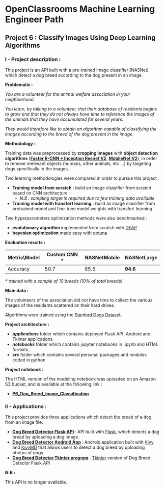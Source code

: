 # OpenClassrooms Machine Learning Engineer Path

## Project 6 : Classify Images Using Deep Learning Algorithms

### I - Project description :

This project is an API built with a pre-trained image classifier (NASNet) which detect a dog breed according to the dog present in an image.

**Problematic :**

_You are a volunteer for the animal welfare association in your neighborhood._

_You learn, by talking to a volunteer, that their database of residents begins to grow and that they do not always have time to reference the images of the animals that they have accumulated for several years._

_They would therefore like to obtain an algorithm capable of classifying the images according to the breed of the dog present in the image._

**Methodology :**

Training data was preprocessed by **cropping images** with **object detection algorithms** ([**Faster R-CNN + Inception Resnet V2**](https://tfhub.dev/google/faster_rcnn/openimages_v4/inception_resnet_v2/1), [**MobileNet V2**](https://tfhub.dev/google/openimages_v4/ssd/mobilenet_v2/1)), in order to remove irrelevant objects (humans, other animals, etc ...) by targeting dogs specifically in the images.

Two learning methodologies were compared in order to pursue this project :

- **Training model from scratch** : build an image classifier from scratch based on CNN architecture
  - _N.B : sampling target is required due to few training data available_<br>
- **Training model with transfert learning** : build an image classifier from pretrained model and fine-tune model weights with transfert learning

Two hyperparameters optimization methods were also benchmarked :
- **evolutionary algorithm** implemented from scratch with [DEAP](https://deap.readthedocs.io/en/master/)
- **bayesian optimization** made easy with [optuna](https://optuna.org/)

**Evaluation results :**

|  Metric\Model   | Custom CNN * | NASNetMobile |  NASNetLarge |
| --------------  | --- | ----- | ----- |
|    Accuracy     | 50.7 |  85.5 |  **94.6** |

_* trained with a sample of 10 breeds (10% of total breeds)_

**Main data :**

The volunteers of the association did not have time to collect the various images of the residents scattered on their hard drives.

Algorithms were trained using the [Stanford Dogs Dataset](http://vision.stanford.edu/aditya86/ImageNetDogs/).


**Project architecture :**

- **_applications_** folder which contains deployed Flask API, Android and Tkinter applications.
- **_notebooks_** folder which contains jupyter notebooks in .ipynb and HTML formats.
- **_src_** folder which contains several personal packages and modules coded in python.

**Project notebook :**

The HTML version of the modeling notebook was uploaded on an Amazon S3 bucket, and is available at the following link :
- **[P6_Dog_Breed_Image_Classification](https://ao-oc-mle-p6-dog-breed-detector.s3.eu-west-3.amazonaws.com/P6_Dog_Breed_Image_Classification.html)**


### II - Applications :

This project provides three applications which detect the breed of a dog from an image file.

- **[Dog Breed Detector Flask API](https://github.com/4D1L-PY/Portfolio/tree/main/OC-MLE/Dog-Breed-Detector/applications/flask_dog_breed_detector)** : API built with [Flask](https://flask.palletsprojects.com/en/1.1.x/), which detects a dog breed by uploading a dog image
- **[Dog Breed Detector Android App](https://github.com/4D1L-PY/Portfolio/tree/main/OC-MLE/Dog-Breed-Detector/applications/kivy_dog_breed_detector)** : Android application built with [Kivy](https://kivy.org/#home) and [KivyMD](https://kivymd.readthedocs.io/en/latest/) that allows users to detect a dog breed by uploading photos of dogs  
- **[Dog Breed Detector Tkinter program](https://github.com/4D1L-PY/Portfolio/tree/main/OC-MLE/Dog-Breed-Detector/applications/tkinter_dog_breed_detector)** : [Tkinter](https://docs.python.org/fr/3/library/tkinter.html) version of Dog Breed Detector Flask API

**N.B :**

This API is no longer available.

<!-- #### Try it

The Flask API was hosted with Google Cloud Platform App Engine service.

Click on the following link to try this API :
[Dog Breed Detector API](https://dog-breed-detector-306216.ew.r.appspot.com/)

-->